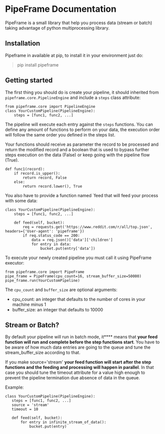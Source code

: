 # PipeFrame Documentation

PipeFrame is a small library that help you process data (stream or batch) taking advantage of python multiprocessing library.

## Installation

Pipeframe in available at pip, to install it in your environment just do:

 > pip install pipeframe

## Getting started

The first thing you should do is create your pipeline, it should inherited from `pipeframe.core.PipelineEngine`
and include a `steps` class attribute:

```python3
from pipeframe.core import PipelineEngine
class YourCustomPipeline(PipelineEngine):
    steps = [func1, func2, ...]
```

The pipeline will execute each entry against the `steps` functions. You can 
define any amount of functions to perform on your data, the execution order
will follow the same order you defined in the steps list.

Your functions should receive as parameter the record to be processed and return
the modified record and a boolean that is used to bypass further steps execution
on the data (False) or keep going with the pipeline flow (True).

```python3
def func1(record):
    if record.is_upper():
        return record, False
    else:
        return record.lower(), True 
```

You also have to provide a function named `feed that will feed your process with some data:

```python3
class YourCustomPipeline(PipelineEngine):
    steps = [func1, func2, ...]

    def feed(self, bucket):
        req = requests.get('https://www.reddit.com/r/all/top.json', headers={'User-agent': 'pipeframe'})
        if req.status_code == 200:
            data = req.json()['data']['children']
            for entry in data:
                bucket.put(entry['data'])
```



To execute your newly created pipeline you must call it using PipeFrame executor:

```python3
from pipeframe.core import PipeFrame
pipe_frame = PipeFrame(cpu_count=16, stream_buffer_size=50000)
pipe_frame.run(YourCustomPipeline)
```

The `cpu_count` and `buffer_size` are optional arguments:

 - cpu_count: an integer that defaults to the number of cores in your machine minus 1
 - buffer_size: an integer that defaults to 10000 
 
 ## Stream or Batch?
 
 By default your pipeline will run in batch mode, it**** means that **your feed function will run and complete before the step
 functions start**. You have to be aware of how much data entries are going to the queue and tune the stream_buffer_size according
 to that.
 
 If you make source='stream' **your feed function will start after the step functions and the feeding and processing
 will happen in parallel**. In that case you should tune the timeout attribute for a value high enough to prevent the
 pipeline termination due absence of data in the queue. 
 
 Example:
 
 ```python3
class YourCustomPipeline(PipelineEngine):
    steps = [func1, func2, ...]
    source = 'stream'
    timeout = 10 

    def feed(self, bucket):
        for entry in infinite_stream_of_data():
            bucket.put(entry)
```
